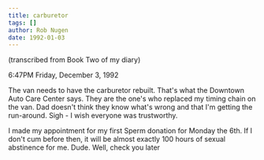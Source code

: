 ```yaml
---
title: carburetor
tags: []
author: Rob Nugen
date: 1992-01-03
---
```


<p class=note>(transcribed from Book Two of my diary)</p>

<p class=date>6:47PM Friday, December 3, 1992</p>

<p>The van needs to have the carburetor rebuilt.  That's what the
Downtown Auto Care Center says.  They are the one's who replaced my
timing chain on the van.  Dad doesn't think they know what's wrong and
that I'm getting the run-around.  Sigh - I wish everyone was
trustworthy.

<p>I made my appointment for my first Sperm donation for Monday the
6th.  If I don't cum before then, it will be almost exactly 100 hours
of sexual abstinence for me.  Dude.  Well, check you later
